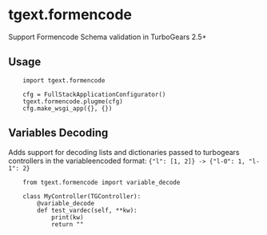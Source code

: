 # tgext.formencode
Support Formencode Schema validation in TurboGears 2.5+

## Usage

```
    import tgext.formencode

    cfg = FullStackApplicationConfigurator()
    tgext.formencode.plugme(cfg)
    cfg.make_wsgi_app({}, {})
```

## Variables Decoding

Adds support for decoding lists and dictionaries passed to
turbogears controllers in the variableencoded format:
``{"l": [1, 2]} -> {"l-0": 1, "l-1": 2}``

```
    from tgext.formencode import variable_decode

    class MyController(TGController):
        @variable_decode
        def test_vardec(self, **kw):
            print(kw)
            return ""
```
